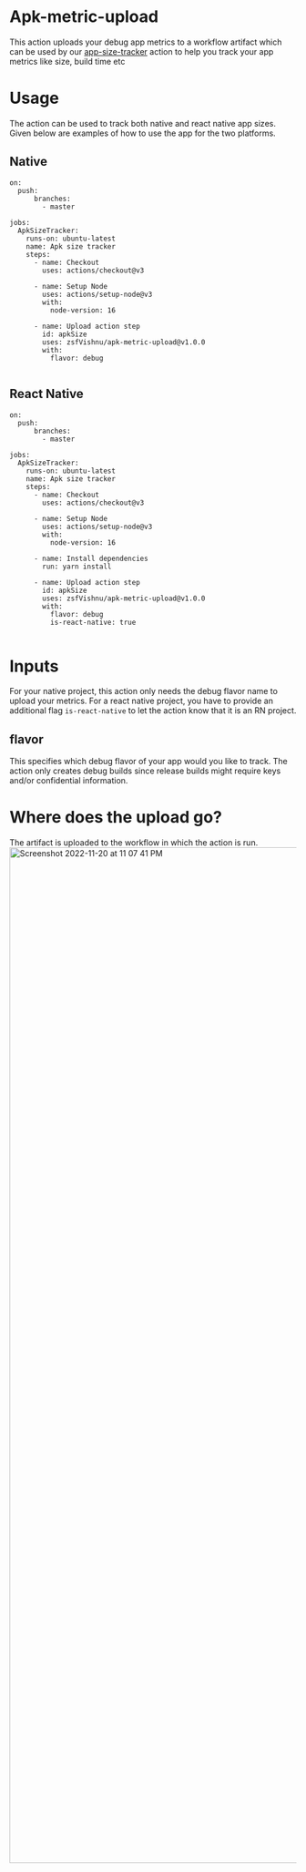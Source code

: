 # Apk-metric-upload


This action uploads your debug app metrics to a workflow artifact which can be used by our [app-size-tracker](https://github.com/zsfVishnu/apk-size-tracker) action to help you track your app metrics like size, build time etc

# Usage
The action can be used to track both native and react native app sizes. Given below are examples of how to use the app for the two platforms.

## Native

```
on:
  push:
      branches:
        - master

jobs:
  ApkSizeTracker:
    runs-on: ubuntu-latest
    name: Apk size tracker
    steps:
      - name: Checkout
        uses: actions/checkout@v3
        
      - name: Setup Node
        uses: actions/setup-node@v3
        with:
          node-version: 16
          
      - name: Upload action step
        id: apkSize
        uses: zsfVishnu/apk-metric-upload@v1.0.0
        with:
          flavor: debug
          
```

## React Native

```
on:
  push:
      branches:
        - master

jobs:
  ApkSizeTracker:
    runs-on: ubuntu-latest
    name: Apk size tracker
    steps:
      - name: Checkout
        uses: actions/checkout@v3
        
      - name: Setup Node
        uses: actions/setup-node@v3
        with:
          node-version: 16
          
      - name: Install dependencies
        run: yarn install
          
      - name: Upload action step
        id: apkSize
        uses: zsfVishnu/apk-metric-upload@v1.0.0
        with:
          flavor: debug
          is-react-native: true
          
```

# Inputs
For your native project, this action only needs the debug flavor name to upload your metrics. For a react native project, you have to provide an additional
flag `is-react-native` to let the action know that it is an RN project.

## flavor
This specifies which debug flavor of your app would you like to track. The action only creates debug builds since release builds might require keys and/or confidential information.

# Where does the upload go?
The artifact is uploaded to the workflow in which the action is run.
<img width="1784" alt="Screenshot 2022-11-20 at 11 07 41 PM" src="https://user-images.githubusercontent.com/34836841/202917191-4458a24a-1e06-4feb-9577-59aa82d5ee9e.png">




